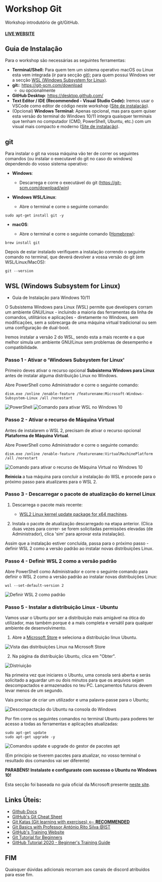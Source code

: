 # **Workshop Git** 
Workshop introdutório de git/GitHub.


#### [LIVE WEBSITE](https://hackerschool.github.io/git_workshop/)

## **Guia de Instalação**

Para o workshop são necessárias as seguintes ferramentas:
 - **Terminal/Shell:** Para quem tem um sistema operativo macOS ou Linux esta vem integrada (ir para secção [git](##git)); para quem possui Windows ver a secção [WSL (Windows Subsystem for Linux)](#wsl-windows-subsystem-for-linux).
 - **git:**: https://git-scm.com/download  
	- ou opcionalmente
 - **GitHub Desktop**: https://desktop.github.com/
 - **Text Editor / IDE (Recommended - Visual Studio Code):** Iremos usar o VSCode como editor de código neste workshop ([Site de instalação](https://code.visualstudio.com/)).
 - (Opcional) **Windows Terminal:** Apenas opcional, mas para quem quiser esta versão do terminal do Windows 10/11 integra quaisquer terminais que tenham no computador (CMD, PowerShell, Ubuntu, etc.) com um visual mais compacto e moderno ([Site de instalação](https://docs.microsoft.com/en-us/windows/terminal/get-started)).


## **git**

Para instalar o git na vossa máquina vão ter de correr os seguintes comandos (ou instalar o executavel do git no caso do windows) dependendo do vosso sistema operativo:

- **Windows**:

  - Descarrega e corre o executável do git (https://git-scm.com/download/win)


- **Windows WSL/Linux**:

  - Abre o terminal e corre o seguinte comando: 
```
sudo apt-get install git -y 
```

- **macOS**:

  - Abre o terminal e corre o seguinte comando ([Homebrew](https://brew.sh/)): 
```
brew install git
```

Depois de estar instalado verifiquem a instalação correndo o seguinte comando no terminal, que deverá devolver a vossa versão do git (em WSL/Linux/MacOS):
```
git --version
```



## **WSL (Windows Subsystem for Linux)**

- Guia de Instalação para Windows 10/11

O Subsistema Windows para Linux (WSL) permite que developers corram um ambiente GNU/Linux - incluindo a maioria das ferramentas da linha de comandos, utilitários e aplicações - diretamente no Windows, sem modificações, sem a sobrecarga de uma máquina virtual tradicional ou sem uma configuração de dual-boot.

Iremos instalar a versão 2 do WSL, sendo esta a mais recente e a que melhor simula um ambiente GNU/Linux sem problemas de desempenho e compatibilidade.


### **Passo 1 - Ativar o 'Windows Subsystem for Linux'**

Primeiro deves ativar o recurso opcional **Subsistema Windows para Linux** antes de instalar alguma distribuição Linux no Windows.

Abre PowerShell como Administrador e corre o seguinte comando:
```
dism.exe /online /enable-feature /featurename:Microsoft-Windows-Subsystem-Linux /all /norestart
```
![PowerShell](https://i.imgur.com/shjnI9o.png)
![Comando para ativar WSL no Windows 10](https://i.imgur.com/DkGwscS.png)

### **Passo 2 - Ativar o recurso de Máquina Virtual**

Antes de instalarem o WSL 2, precisam de ativar o recurso opcional **Plataforma de Máquina Virtual**.

Abre PowerShell como Administrador e corre o seguinte comando:
```
dism.exe /online /enable-feature /featurename:VirtualMachinePlatform /all /norestart
```
![Comando para ativar o recurso de Máquina Virtual no Windows 10](https://i.imgur.com/saAhY4L.png)


**Reinicia** a tua máquina para concluir a instalação do WSL e procede para o próximo passo para atualizares para o WSL 2.


### **Passo 3 - Descarregar o pacote de atualização do kernel Linux**

1.  Descarrega o pacote mais recente:
    - [WSL2 Linux kernel update package for x64 machines](https://wslstorestorage.blob.core.windows.net/wslblob/wsl_update_x64.msi).

2.  Instala o pacote de atualização descarregado na etapa anterior. (Clica duas vezes para correr- se forem solicitadas permissões elevadas (de Administrador), clica 'sim' para aprovar esta instalação).

Assim que a instalação estiver concluída, passa para o próximo passo - definir WSL 2 como a versão padrão ao instalar novas distribuições Linux. 

### **Passo 4 - Definir WSL 2 como a versão padrão**

Abre PowerShell como Administrador e corre o seguinte comando para definir o WSL 2 como a versão padrão ao instalar novas distribuições Linux:
```
wsl --set-default-version 2
```
![Definir WSL 2 como padrão](https://i.imgur.com/FZb5xna.png)
### **Passo 5 - Instalar a distribuição Linux - Ubuntu**

Vamos usar o Ubuntu por ser a distribuição mais amigável na ótica do utilizador, mas também porque é a mais completa e versátil para qualquer ambiente de desenvolvimento.

1.  Abre a [Microsoft Store](https://aka.ms/wslstore)  e seleciona a distribuição linux Ubuntu.

![Vista das distribuições Linux na Microsoft Store](https://docs.microsoft.com/pt-pt/windows/wsl/media/store.png)
    
  
2.  Na página da distribuição Ubuntu, clica em "Obter".
    
![Distriuição](https://docs.microsoft.com/pt-pt/windows/wsl/media/ubuntustore.png)
    

Na primeira vez que iniciares o Ubuntu, uma consola será aberta e serás solicitado a aguardar um ou dois minutos para que os arquivos sejam descompactados e armazenados no teu PC. Lançamentos futuros devem levar menos de um segundo.

Vais precisar de criar um utilizador e uma palavra-passe para o Ubuntu;

![Descompactação do Ubuntu na consola do Windows](https://docs.microsoft.com/pt-pt/windows/wsl/media/ubuntuinstall.png)

Por fim corre os seguintes comandos no terminal Ubuntu para poderes ter acesso a todas as ferramentas e aplicações atualizadas:
```
sudo apt-get update
sudo apt-get upgrade -y
```
![Comandos update e upgrade do gestor de pacotes apt](https://i.imgur.com/wTktB3Y.png)

(Em principio se tiverem pacotes para atualizar, no vosso terminal o resultado dos comandos vai ser diferente)

**PARABÉNS! Instalaste e configuraste com sucesso o Ubuntu no Windows 10!**

Esta secção foi baseada no guia oficial da Microsoft presente [neste site](https://docs.microsoft.com/pt-pt/windows/wsl/install-win10).




## **Links Úteis:**

 - [Github Docs](https://docs.github.com/en)
 - [GitHub's Git Cheat Sheet](https://training.github.com/downloads/github-git-cheat-sheet.pdf)
 - [Git Katas (Git learning with exercises) <-- **RECOMMENDED**](https://github.com/eficode-academy/git-katas)
 - [Git Basics with Professor António Rito Silva @IST](https://www.youtube.com/watch?v=MK-_CLSgDmc)
 - [GitHub's Training Website](https://try.github.io/)
 - [Git Tutorial for Beginners](https://youtu.be/XF99kTmS2gg)
 - [GitHub Tutorial 2020 - Beginner's Training Guide](https://youtu.be/iv8rSLsi1xo)


## **FIM**
Quaisquer dúvidas adicionais recorram aos canais de discord atribuídos para esse fim.
